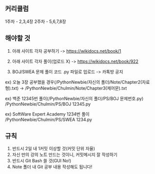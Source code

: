 

커리큘럼
-------------------
1주차 - 2,3,4장
2주차 - 5,6,7,8장


해야할 것
-----------------------------------------------------
1. 아래 사이트 각자 공부하기
-> https://wikidocs.net/book/1

2. 아래 사이트 각자 풀이(업로드 X)
-> https://wikidocs.net/book/922

3. BOJ/SWEA 문제 풀이 코드 .py 파일로 업로드
-> 카톡방 공지


ex) 오늘 3장 공부했을 경우(/PythonNewbie/자신의 폴더/Note/Chapter2(자료형).txt)
-> /PythonNewbie/Chulmin/Note/Chapter3(제어문).txt

ex) 백준 12345번 풀이(/PythonNewbie/자신의 폴더/PS/BOJ 문제번호.py)
/PythonNewbie/Chulmin/PS/BOJ 12345.py

ex) SoftWare Expert Academy 1234번 풀이
/PythonNewbie/Chulmin/PS/SWEA 1234.py


규칙
----------------------------------------------------------
1. 반드시 2일 내 1커밋 이상할 것(커밋 단위 자율)
2. 자신 만의 강의 노트 만드는 것이니, 커밋메시지 잘 작성하기
2. 반드시 Git Bash 쓸 것(GUI No!)
3. Note 폴더 내 Git 공부 내용 작성해도 됩니다!

